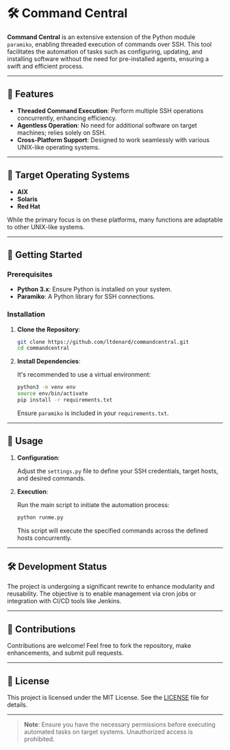 # 🛠️ Command Central

**Command Central** is an extensive extension of the Python module `paramiko`, enabling threaded execution of commands over SSH. This tool facilitates the automation of tasks such as configuring, updating, and installing software without the need for pre-installed agents, ensuring a swift and efficient process.

---

## 🌟 Features

- **Threaded Command Execution**: Perform multiple SSH operations concurrently, enhancing efficiency.
- **Agentless Operation**: No need for additional software on target machines; relies solely on SSH.
- **Cross-Platform Support**: Designed to work seamlessly with various UNIX-like operating systems.

---

## 🎯 Target Operating Systems

- **AIX**
- **Solaris**
- **Red Hat**

While the primary focus is on these platforms, many functions are adaptable to other UNIX-like systems.

---

## 🚀 Getting Started

### Prerequisites

- **Python 3.x**: Ensure Python is installed on your system.
- **Paramiko**: A Python library for SSH connections.

### Installation

1. **Clone the Repository**:

   ```bash
   git clone https://github.com/ltdenard/commandcentral.git
   cd commandcentral
   ```

2. **Install Dependencies**:

   It's recommended to use a virtual environment:

   ```bash
   python3 -m venv env
   source env/bin/activate
   pip install -r requirements.txt
   ```

   Ensure `paramiko` is included in your `requirements.txt`.

---

## 📝 Usage

1. **Configuration**:

   Adjust the `settings.py` file to define your SSH credentials, target hosts, and desired commands.

2. **Execution**:

   Run the main script to initiate the automation process:

   ```bash
   python runme.py
   ```

   This script will execute the specified commands across the defined hosts concurrently.

---

## 🛠️ Development Status

The project is undergoing a significant rewrite to enhance modularity and reusability. The objective is to enable management via cron jobs or integration with CI/CD tools like Jenkins.

---

## 🤝 Contributions

Contributions are welcome! Feel free to fork the repository, make enhancements, and submit pull requests.

---

## 📄 License

This project is licensed under the MIT License. See the [LICENSE](LICENSE) file for details.

---

> **Note**: Ensure you have the necessary permissions before executing automated tasks on target systems. Unauthorized access is prohibited.
